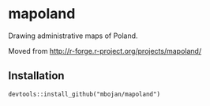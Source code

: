 # mapoland

Drawing administrative maps of Poland.

Moved from http://r-forge.r-project.org/projects/mapoland/


## Installation

```{r}
devtools::install_github("mbojan/mapoland")
```
